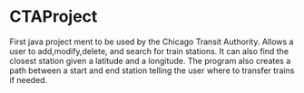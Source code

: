 # CTAProject
First java project ment to be used by the Chicago Transit Authority. Allows a user to add,modify,delete, and search for train stations.
It can also find the closest station given a latitude and a longitude. The program also creates a path 
between a start and end station telling the user where to transfer trains if needed.
